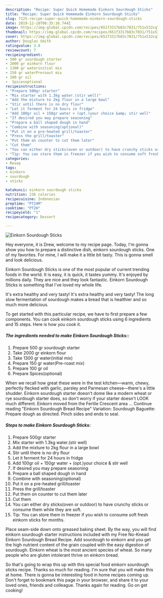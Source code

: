 ```yaml
---
description: "Recipe: Super Quick Homemade Einkorn Sourdough Sticks"
title: "Recipe: Super Quick Homemade Einkorn Sourdough Sticks"
slug: 7125-recipe-super-quick-homemade-einkorn-sourdough-sticks
date: 2019-12-18T06:35:16.744Z
image: https://img-global.cpcdn.com/recipes/651f3317b83c7031/751x532cq70/einkorn-sourdough-sticks-recipe-main-photo.jpg
thumbnail: https://img-global.cpcdn.com/recipes/651f3317b83c7031/751x532cq70/einkorn-sourdough-sticks-recipe-main-photo.jpg
cover: https://img-global.cpcdn.com/recipes/651f3317b83c7031/751x532cq70/einkorn-sourdough-sticks-recipe-main-photo.jpg
author: Douglas Smith
ratingvalue: 3.8
reviewcount: 7
recipeingredient:
- 500 gr sourdough starter
- 2000 gr einkorn flour
- 1300 gr waterinitial mix
- 150 gr waterPreroast mix
- 100 gr oil
-  Spicesoptional
recipeinstructions:
- "Prepare 500gr starter"
- "Mix starter with 1.3kg water.(stir well)"
- "Add the mixture to 2kg flour in a large bowl"
- "Stir until there is no dry flour"
- "Let it ferment for 24 hours in fridge"
- "Add 100gr oil + 150gr water + (opt.)your choice &amp; stir well"
- "If desired you may prepare seasoning"
- "Prepare a ball shaped dough in hand"
- "Combine with seasoning(optional)"
- "Put it on a pre-heated grill/toaster"
- "Press the grill/toaster"
- "Put them on counter to cut them later"
- "Cut them"
- "You can either dry sticks(oven or outdoor) to have crunchy sticks or consume them while they are soft."
- "Tip: You can store them in freezer if you wish to consume soft fresh einkorn sticks for months."
categories:
- Resep
tags:
- einkorn
- sourdough
- sticks

katakunci: einkorn sourdough sticks
nutrition: 236 calories
recipecuisine: Indonesian
preptime: "PT24M"
cooktime: "PT2H"
recipeyield: "1"
recipecategory: Dessert

---
```



![Einkorn Sourdough Sticks](https://img-global.cpcdn.com/recipes/651f3317b83c7031/751x532cq70/einkorn-sourdough-sticks-recipe-main-photo.jpg)

Hey everyone, it is Drew, welcome to my recipe page. Today, I'm gonna show you how to prepare a distinctive dish, einkorn sourdough sticks. One of my favorites. For mine, I will make it a little bit tasty. This is gonna smell and look delicious.

Einkorn Sourdough Sticks is one of the most popular of current trending foods in the world. It is easy, it is quick, it tastes yummy. It's enjoyed by millions daily. They are nice and they look fantastic. Einkorn Sourdough Sticks is something that I've loved my whole life.

It&#39;s extra healthy and very tasty! It&#39;s extra healthy and very tasty! The long slow fermentation of sourdough makes a bread that is healthier and so much more delicious.


To get started with this particular recipe, we have to first prepare a few components. You can cook einkorn sourdough sticks using 6 ingredients and 15 steps. Here is how you cook it.

##### The ingredients needed to make Einkorn Sourdough Sticks::

1. Prepare 500 gr sourdough starter
1. Take 2000 gr einkorn flour
1. Take 1300 gr water(initial mix)
1. Prepare 150 gr water(Pre-roast mix)
1. Prepare 100 gr oil
1. Prepare  Spices(optional)


When we recall how great these were in the test kitchen—warm, chewy, perfectly flecked with garlic, parsley and Parmesan cheese—there&#39;s a little shudder. Einkorn sourdough starter doesn&#39;t dome like a modern wheat or rye sourdough starter does, so don&#39;t worry if your starter doesn&#39;t LOOK much different. Einkorn moved from the Fertile Crescent area … Continue reading &#34;Einkorn Sourdough Bread Recipe&#34; Variation: Sourdough Baguette: Prepare dough as directed. Pinch sides and ends to seal. 

##### Steps to make Einkorn Sourdough Sticks:

1. Prepare 500gr starter
1. Mix starter with 1.3kg water.(stir well)
1. Add the mixture to 2kg flour in a large bowl
1. Stir until there is no dry flour
1. Let it ferment for 24 hours in fridge
1. Add 100gr oil + 150gr water + (opt.)your choice &amp; stir well
1. If desired you may prepare seasoning
1. Prepare a ball shaped dough in hand
1. Combine with seasoning(optional)
1. Put it on a pre-heated grill/toaster
1. Press the grill/toaster
1. Put them on counter to cut them later
1. Cut them
1. You can either dry sticks(oven or outdoor) to have crunchy sticks or consume them while they are soft.
1. Tip: You can store them in freezer if you wish to consume soft fresh einkorn sticks for months.


Place seam-side down onto greased baking sheet. By the way, you will find einkorn sourdough starter instructions included with my Free No-Knead Einkorn Sourdough Bread Recipe. Add sourdough to einkorn and you get the high nutrient content of the grain coupled with the easy digestion of sourdough. Einkorn wheat is the most ancient species of wheat. So many people who are gluten intolerant thrive on einkorn bread. 

So that's going to wrap this up with this special food einkorn sourdough sticks recipe. Thanks so much for reading. I'm sure that you will make this at home. There is gonna be interesting food in home recipes coming up. Don't forget to bookmark this page in your browser, and share it to your loved ones, friends and colleague. Thanks again for reading. Go on get cooking!
